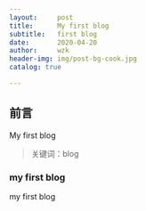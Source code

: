 ```yaml
---
layout:     post
title:      My first blog
subtitle:   first blog
date:       2020-04-20
author:     wzk
header-img: img/post-bg-cook.jpg
catalog: true

---
```


## 前言

My first blog




>关键词：blog

### my first blog
my first blog




 

